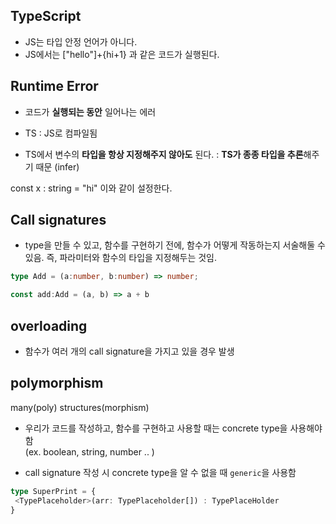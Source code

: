 ## TypeScript
- JS는 타입 안정 언어가 아니다.
- JS에서는 ["hello"]+{hi+1} 과 같은 코드가 실행된다.

## Runtime Error
 - 코드가 **실행되는 동안** 일어나는 에러

- TS : JS로 컴파일됨
- TS에서 변수의 **타입을 항상 지정해주지 않아도** 된다.
 : **TS가 종종 타입을 추론**해주기 때문 (infer)
 
 const x : string = "hi" 
 이와 같이 설정한다.
 
 
## Call signatures
- type을 만들 수 있고, 함수를 구현하기 전에, 함수가 어떻게 작동하는지 서술해둘 수 있음.
즉, 파라미터와 함수의 타입을 지정해두는 것임.
```ts
type Add = (a:number, b:number) => number;

const add:Add = (a, b) => a + b
```
## overloading
- 함수가 여러 개의 call signature을 가지고 있을 경우 발생

## polymorphism
many(poly) structures(morphism)  
- 우리가 코드를 작성하고, 함수를 구현하고 사용할 때는 concrete type을 사용해야 함  
(ex. boolean, string, number .. )

- call signature 작성 시 concrete type을 알 수 없을 때 `generic`을 사용함  
```ts
type SuperPrint = {
 <TypePlaceholder>(arr: TypePlaceholder[]) : TypePlaceHolder
}
```


